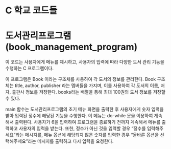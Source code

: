 # C 학교 코드들


# 도서관리프로그램 (book_management_program)

 이 코드는 사용자에게 메뉴를 제시하고, 사용자의 입력에 따라 다양한 도서 관리 기능을 수행하는 C 프로그램이다. 

 이 프로그램은 Book 이라는 구조체를 사용하여 각 도서의 정보를 관리한다. Book 구조체는 title, author, publisher 라는 멤버들을 가지며, 이를 사용하여 각 도서의 이름, 저자, 출판사 정보를 저장한다. books라는 배열을 통해 최대 100권의 도서 정보를 저장할 수 있다. 

 main 함수는 도서관리프로그램의 초기 메뉴 화면을 출력한 후 사용자에게 숫자 입력을 받아 입력된 정수에 해당된 기능을 수행한다. 이 메뉴는 do-while 문을 이용하여 계속해서 출력된다. 사용자가 6을 입력하여 프로그램을 종료하기 전까지 계속해서 메뉴를 출력하고 사용자의 입력을 받는다. 
 또한, 정수가 아닌 것을 입력할 경우 “정수를 입력해주세요”라는 메시지를, 메뉴 옵션에 해당되지 않은 숫자를 입력한 경우 “올바른 옵션을 선택해주세요”라는 메시지를 출력하고 다시 입력을 요청한다. 

